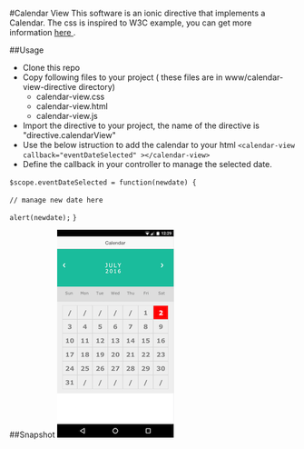 #Calendar View
This software is an ionic directive that implements a Calendar. The css is inspired to W3C example, you can get more information [here ](http://www.w3schools.com/howto/howto_css_calendar.asp). 

##Usage
* Clone this repo
* Copy following files to your project ( these files are in www/calendar-view-directive directory)
	* calendar-view.css
	* calendar-view.html
	* calendar-view.js
* Import the directive to your project, the name of the directive is "directive.calendarView"
* Use the below istruction to add the calendar to your html `<calendar-view callback="eventDateSelected" ></calendar-view>`
* Define the callback in your controller to manage the selected date. 

`$scope.eventDateSelected = function(newdate) {` 

`// manage new date here`

`alert(newdate);`
`}`

##Snapshot
![selecting](calendar.png)
